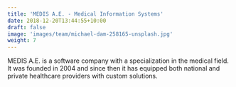 ```yaml
---
title: 'MEDIS A.E. - Medical Information Systems'
date: 2018-12-20T13:44:55+10:00
draft: false
image: 'images/team/michael-dam-258165-unsplash.jpg'
weight: 7
---
```


MEDIS A.E. is a software company with a specialization in the medical field. It was founded in 2004 and since then it has equipped both national and private healthcare providers with custom solutions. 